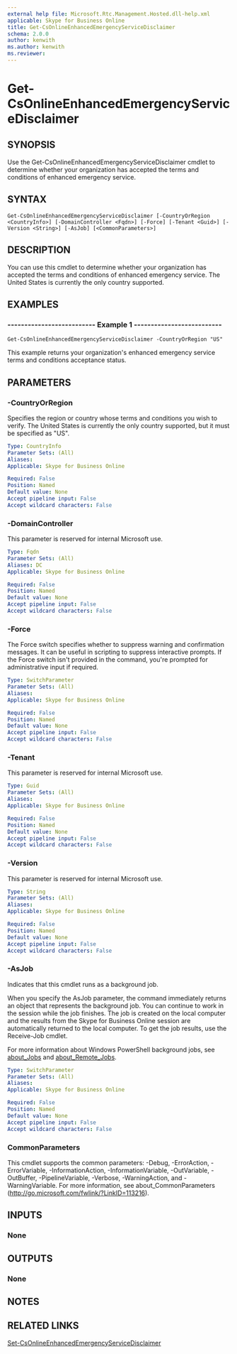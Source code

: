 ```yaml
---
external help file: Microsoft.Rtc.Management.Hosted.dll-help.xml
applicable: Skype for Business Online
title: Get-CsOnlineEnhancedEmergencyServiceDisclaimer
schema: 2.0.0
author: kenwith
ms.author: kenwith
ms.reviewer:
---
```


# Get-CsOnlineEnhancedEmergencyServiceDisclaimer

## SYNOPSIS
Use the Get-CsOnlineEnhancedEmergencyServiceDisclaimer cmdlet to determine whether your organization has accepted the terms and conditions of enhanced emergency service.

## SYNTAX

```
Get-CsOnlineEnhancedEmergencyServiceDisclaimer [-CountryOrRegion <CountryInfo>] [-DomainController <Fqdn>] [-Force] [-Tenant <Guid>] [-Version <String>] [-AsJob] [<CommonParameters>]
```

## DESCRIPTION
You can use this cmdlet to determine whether your organization has accepted the terms and conditions of enhanced emergency service. The United States is currently the only country supported.

## EXAMPLES

### -------------------------- Example 1 --------------------------
```
Get-CsOnlineEnhancedEmergencyServiceDisclaimer -CountryOrRegion "US"
```

This example returns your organization's enhanced emergency service terms and conditions acceptance status.


## PARAMETERS

### -CountryOrRegion
Specifies the region or country whose terms and conditions you wish to verify.
The United States is currently the only country supported, but it must be specified as "US".

```yaml
Type: CountryInfo
Parameter Sets: (All)
Aliases: 
Applicable: Skype for Business Online

Required: False
Position: Named
Default value: None
Accept pipeline input: False
Accept wildcard characters: False
```

### -DomainController
This parameter is reserved for internal Microsoft use.

```yaml
Type: Fqdn
Parameter Sets: (All)
Aliases: DC
Applicable: Skype for Business Online

Required: False
Position: Named
Default value: None
Accept pipeline input: False
Accept wildcard characters: False
```

### -Force
The Force switch specifies whether to suppress warning and confirmation messages.
It can be useful in scripting to suppress interactive prompts.
If the Force switch isn't provided in the command, you're prompted for administrative input if required.

```yaml
Type: SwitchParameter
Parameter Sets: (All)
Aliases: 
Applicable: Skype for Business Online

Required: False
Position: Named
Default value: None
Accept pipeline input: False
Accept wildcard characters: False
```

### -Tenant
This parameter is reserved for internal Microsoft use.

```yaml
Type: Guid
Parameter Sets: (All)
Aliases: 
Applicable: Skype for Business Online

Required: False
Position: Named
Default value: None
Accept pipeline input: False
Accept wildcard characters: False
```

### -Version
This parameter is reserved for internal Microsoft use.

```yaml
Type: String
Parameter Sets: (All)
Aliases: 
Applicable: Skype for Business Online

Required: False
Position: Named
Default value: None
Accept pipeline input: False
Accept wildcard characters: False
```

### -AsJob
Indicates that this cmdlet runs as a background job.

When you specify the AsJob parameter, the command immediately returns an object that represents the background job. You can continue to work in the session while the job finishes. The job is created on the local computer and the results from the Skype for Business Online session are automatically returned to the local computer. To get the job results, use the Receive-Job cmdlet.

For more information about Windows PowerShell background jobs, see [about_Jobs](https://docs.microsoft.com/en-us/powershell/module/microsoft.powershell.core/about/about_jobs?view=powershell-6) and [about_Remote_Jobs](https://docs.microsoft.com/en-us/powershell/module/microsoft.powershell.core/about/about_remote_jobs?view=powershell-6).

```yaml
Type: SwitchParameter
Parameter Sets: (All)
Aliases: 
Applicable: Skype for Business Online

Required: False
Position: Named
Default value: None
Accept pipeline input: False
Accept wildcard characters: False
```

### CommonParameters
This cmdlet supports the common parameters: -Debug, -ErrorAction, -ErrorVariable, -InformationAction, -InformationVariable, -OutVariable, -OutBuffer, -PipelineVariable, -Verbose, -WarningAction, and -WarningVariable. For more information, see about_CommonParameters (http://go.microsoft.com/fwlink/?LinkID=113216).


## INPUTS

### None


## OUTPUTS

### None


## NOTES


## RELATED LINKS
[Set-CsOnlineEnhancedEmergencyServiceDisclaimer](https://docs.microsoft.com/en-us/powershell/module/skype/set-csonlineenhancedemergencyservicedisclaimer?view=skype-ps)
